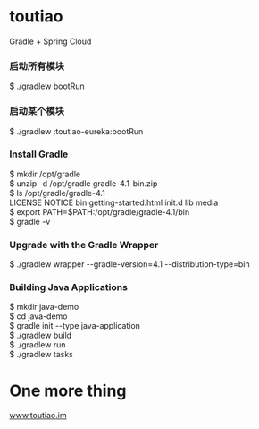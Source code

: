 # toutiao
Gradle + Spring Cloud <br>
### 启动所有模块
$ ./gradlew bootRun
### 启动某个模块
$ ./gradlew :toutiao-eureka:bootRun

### Install Gradle
$ mkdir /opt/gradle <br>
$ unzip -d /opt/gradle gradle-4.1-bin.zip <br>
$ ls /opt/gradle/gradle-4.1 <br>
LICENSE  NOTICE  bin  getting-started.html  init.d  lib  media <br>
$ export PATH=$PATH:/opt/gradle/gradle-4.1/bin <br>
$ gradle -v

### Upgrade with the Gradle Wrapper
$ ./gradlew wrapper --gradle-version=4.1 --distribution-type=bin

### Building Java Applications
$ mkdir java-demo <br>
$ cd java-demo <br>
$ gradle init --type java-application <br>
$ ./gradlew build <br>
$ ./gradlew run <br>
$ ./gradlew tasks

# One more thing
www.toutiao.im
